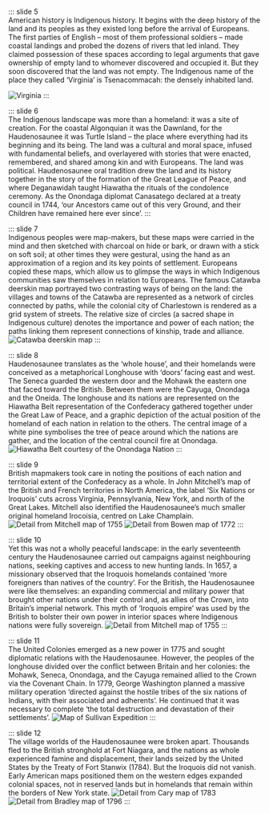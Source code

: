 ::: slide 5  
American history is Indigenous history. It begins with the deep history of the land and its peoples as they existed long before the arrival of Europeans. The first parties of English – most of them professional soldiers – made coastal landings and probed the dozens of rivers that led inland. They claimed possession of these spaces according to legal arguments that gave ownership of empty land to whomever discovered and occupied it. But they soon discovered that the land was not empty. The Indigenous name of the place they called ‘Virginia’ is Tsenacommacah: the densely inhabited land.

![Virginia](../assets/img/stories/5-White-1590a.jpg)
:::

::: slide 6  
The Indigenous landscape was more than a homeland: it was a site of creation. For the coastal Algonquian it was the Dawnland, for the Haudenosaunee it was Turtle Island – the place where everything had its beginning and its being. The land was a cultural and moral space, infused with fundamental beliefs, and overlayered with stories that were enacted, remembered, and shared among kin and with Europeans. The land was political. Haudenosaunee oral tradition drew the land and its history together in the story of the formation of the Great League of Peace, and where Deganawidah taught Hiawatha the rituals of the condolence ceremony. As the Onondaga diplomat Canasatego declared at a treaty council in 1744, ‘our Ancestors came out of this very Ground, and their Children have remained here ever since’.
:::

::: slide 7  
Indigenous peoples were map-makers, but these maps were carried in the mind and then sketched with charcoal on hide or bark, or drawn with a stick on soft soil; at other times they were gestural, using the hand as an approximation of a region and its key points of settlement. Europeans copied these maps, which allow us to glimpse the ways in which Indigenous communities saw themselves in relation to Europeans. The famous Catawba deerskin map portrayed two contrasting ways of being on the land: the villages and towns of the Catawba are represented as a network of circles connected by paths, while the colonial city of Charlestown is rendered as a grid system of streets. The relative size of circles (a sacred shape in Indigenous culture) denotes the importance and power of each nation; the paths linking them represent connections of kinship, trade and alliance.
![Catawba deerskin map](../assets/img/stories/7-Catawba-deerskin-map.jpg)
:::

::: slide 8  
Haudenosaunee translates as the ‘whole house’, and their homelands were conceived as a metaphorical Longhouse with ‘doors’ facing east and west. The Seneca guarded the western door and the Mohawk the eastern one that faced toward the British. Between them were the Cayuga, Onondaga and the Oneida. The longhouse and its nations are represented on the Hiawatha Belt representation of the Confederacy gathered together under the Great Law of Peace, and a graphic depiction of the actual position of the homeland of each nation in relation to the others. The central image of a white pine symbolises the tree of peace around which the nations are gather, and the location of the central council fire at Onondaga.
![Hiawatha Belt courtesy of the Onondaga Nation](../assets/img/stories/8-Hiawatha-Belt.jpg)
:::

::: slide 9  
British mapmakers took care in noting the positions of each nation and territorial extent of the Confederacy as a whole. In John Mitchell’s map of the British and French territories in North America, the label ‘Six Nations or Iroquois’ cuts across Virginia, Pennsylvania, New York, and north of the Great Lakes. Mitchell also identified the Haudenosaunee’s much smaller original homeland Irocoisia, centred on Lake Champlain.
![Detail from Mitchell map of 1755](../assets/img/stories/9a-Mitchell-1755c.jpg)
![Detail from Bowen map of 1772](../assets/img/stories/9b-Bowen-1772e.jpg)
:::

::: slide 10  
Yet this was not a wholly peaceful landscape: in the early seventeenth century the Haudenosaunee carried out campaigns against neighbouring nations, seeking captives and access to new hunting lands. In 1657, a missionary observed that the Iroquois homelands contained ‘more foreigners than natives of the country’. For the British, the Haudenosaunee were like themselves: an expanding commercial and military power that brought other nations under their control and, as allies of the Crown, into Britain’s imperial network. This myth of ‘Iroquois empire’ was used by the British to bolster their own power in interior spaces where Indigenous nations were fully sovereign.
![Detail from Mitchell map of 1755](../assets/img/stories/10-Mitchell-1755e.jpg)
:::

::: slide 11  
The United Colonies emerged as a new power in 1775 and sought diplomatic relations with the Haudenosaunee. However, the peoples of the longhouse divided over the conflict between Britain and her colonies: the Mohawk, Seneca, Onondaga, and the Cayuga remained allied to the Crown via the Covenant Chain. In 1779, George Washington planned a massive military operation ‘directed against the hostile tribes of the six nations of Indians, with their associated and adherents’. He continued that it was necessary to complete ‘the total destruction and devastation of their settlements’.
![Map of Sullivan Expedition](../assets/img/stories/11-SullivanExpeditionMap.jpg)
:::

::: slide 12  
The village worlds of the Haudenosaunee were broken apart. Thousands fled to the British stronghold at Fort Niagara, and the nations as whole experienced famine and displacement, their lands seized by the United States by the Treaty of Fort Stanwix (1784). But the Iroquois did not vanish. Early American maps positioned them on the western edges expanded colonial spaces, not in reserved lands but in homelands that remain within the borders of New York state.
![Detail from Cary map of 1783](../assets/img/stories/12a-Cary-1783a.jpg)
![Detail from Bradley map of 1796](../assets/img/stories/12b-Bradley-1796b.jpg)
:::
